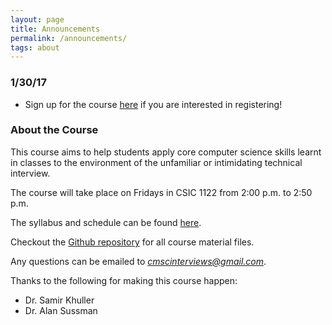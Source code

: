 ```yaml
---
layout: page
title: Announcements
permalink: /announcements/
tags: about
---
```


### 1/30/17 
* Sign up for the course [here](https://goo.gl/forms/PI6i7ii077aHsgua2) if you are interested in registering!


### About the Course
This course aims to help students apply core computer science skills learnt in classes to the environment of the unfamiliar or intimidating technical interview.

The course will take place on Fridays in CSIC 1122 from 2:00 p.m. to 2:50 p.m.

The syllabus and schedule can be found [here](https://github.com/cmscinterviews/cmscinterviews.github.io/blob/master/syllabus.pdf).

Checkout the [Github repository](https://github.com/cmscinterviews/) for all course material files.

Any questions can be emailed to *cmscinterviews@gmail.com*.

Thanks to the following for making this course happen:

* Dr. Samir Khuller
* Dr. Alan Sussman
